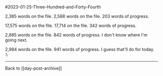 #2023-01-25-Three-Hundred-and-Forty-Fourth 

2,385 words on the file.  2,588 words on the file.  203 words of progress.

17,575 words on the file.  17,714 on the file.  342 words of progress.

2,885 words on the file.  842 words of progress.  I don't know where I'm going next.

2,984 words on the file.  941 words of progress.  I guess that'll do for today.  :\

---
Back to [[day-post-archive]]